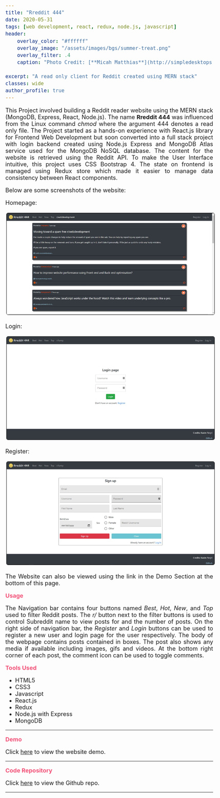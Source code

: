 ```yaml
---
title: "Rreddit 444"
date: 2020-05-31
tags: [web development, react, redux, node.js, javascript]
header: 
    overlay_color: "#ffffff"
    overlay_image: "/assets/images/bgs/summer-treat.png"
    overlay_filter: .4
    caption: "Photo Credit: [**Micah Matthias**](http://simpledesktops.com/browse/desktops/2014/jul/05/summer-treat/)"

excerpt: "A read only client for Reddit created using MERN stack"
classes: wide
author_profile: true
---
```


<script>
</script>

<style>
i {
    color: #f25278;
}

b {
    color: #f25278;
}

body {
    text-align: justify;
    font-size: 18px;
}
</style>

<!--## A read only client for Reddit created using MERN stack (MongoDB, Express, React & Node.js-->

This Project involved building a Reddit reader website using the MERN stack (MongoDB, Express, React, Node.js). The name **Rreddit 444**
was influenced from the Linux command *chmod* where the argument 444 denotes a read only file.
The Project started as a hands-on experience with React.js library for Frontend Web Development
but soon converted into a full stack project with login backend created using Node.js Express and 
MongoDB Atlas service used for the MongoDB NoSQL database.
The content for the website is retrieved using the Reddit API.
To make the User Interface intuitive, this project uses CSS Bootstrap 4. 
The state on frontend is managed using Redux store which made it 
easier to manage data consistency between React components.

Below are some screenshots of the website:

Homepage:

<img src="/assets/images/posts/rreddit444-1.jpg" style="border: 1px solid #000000; border-radius: 5px; margin: 3px;"/>

Login:

<img src="/assets/images/posts/rreddit444-2.jpg" style="border: 1px solid #000000; border-radius: 5px; margin: 3px;"/>

Register:

<img src="/assets/images/posts/rreddit444-3.jpg" style="border: 1px solid #000000; border-radius: 5px; margin: 3px;"/>

The Website can also be viewed using the link in the Demo Section at the bottom of this page.

<b>Usage</b>

The Navigation bar contains four buttons named *Best*, *Hot*, *New*, and *Top*
used to filter Reddit posts. The *r/* button next to the filter buttons is
used to control Subreddit name to view posts for and the number of posts.
On the right side of navigation bar, the *Register* and *Login* buttons
can be used to register a new user and login page for the user respectively.
The body of the webpage contains posts contained in boxes. The post also shows
any media if available including images, gifs and videos. At the 
bottom right corner of each post, the 
comment icon can be used to toggle comments.

<b>Tools Used</b>
<ul>
    <li>HTML5</li>
    <li>CSS3</li>
    <li>Javascript</li>
    <li>React.js</li>
    <li>Redux</li>
    <li>Node.js with Express</li>
    <li>MongoDB</li>
</ul>

---

<b>Demo</b>

Click <a href="http://3.17.4.9" target="_blank">here</a> to view the website demo.

<!-- Add an image here-->

---
<b>Code Repository</b>

Click <a href="https://github.com/kasim95/rreddit_444" target="_blank">here</a> to view the Github repo.

---
